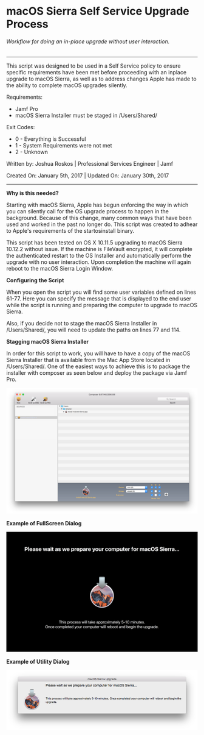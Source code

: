 # macOS Sierra Self Service Upgrade Process
###### Workflow for doing an in-place upgrade without user interaction.

___
This script was designed to be used in a Self Service policy to ensure specific requirements have been met before proceeding with an inplace upgrade to macOS Sierra, as well as to address changes Apple has made to the ability to complete macOS upgrades silently.

Requirements:
* Jamf Pro
* macOS Sierra Installer must be staged in /Users/Shared/

Exit Codes:
* 0 - Everything is Successful
* 1 - System Requirements were not met
* 2 - Unknown

Written by: Joshua Roskos | Professional Services Engineer | Jamf

Created On: January 5th, 2017 | Updated On: January 30th, 2017

___

**Why is this needed?**

Starting with macOS Sierra, Apple has begun enforcing the way in which you can silently call for the OS upgrade process to happen in the background. Because of this change, many common ways that have been used and worked in the past no longer do. This script was created to adhear to Apple's requirements of the startosinstall binary. 

This script has been tested on OS X 10.11.5 upgrading to macOS Sierra 10.12.2 without issue. If the machine is FileVault encrypted, it will complete the authenticated restart to the OS Installer and automatically perform the upgrade with no user interaction. Upon completion the machine will again reboot to the macOS Sierra Login Window.


**Configuring the Script**

When you open the script you will find some user variables defined on lines 61-77. Here you can specify the message that is displayed to the end user while the script is running and preparing the computer to upgrade to macOS Sierra.

Also, if you decide not to stage the macOS Sierra Installer in /Users/Shared/, you will need to update the paths on lines 77 and 114. 


**Stagging macOS Sierra Installer**

In order for this script to work, you will have to have a copy of the macOS Sierra Installer that is available from the Mac App Store located in /Users/Shared/. One of the easiest ways to achieve this is to package the installer with composer as seen below and deploy the package via Jamf Pro.

![alt text](/imgs/composer.png)


**Example of FullScreen Dialog**

![alt text](/imgs/fullScreen.png)


**Example of Utility Dialog**

![alt text](/imgs/utility.png)
